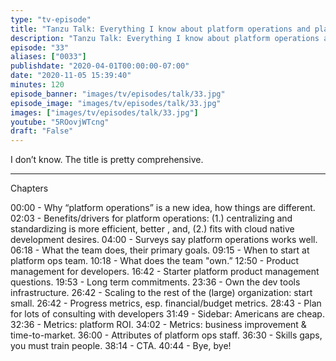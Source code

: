 ```yaml
---
type: "tv-episode"
title: "Tanzu Talk: Everything I know about platform operations and platform as a product"
description: "Tanzu Talk: Everything I know about platform operations and platform as a product"
episode: "33"
aliases: ["0033"]
publishdate: "2020-04-01T00:00:00-07:00"
date: "2020-11-05 15:39:40"
minutes: 120
episode_banner: "images/tv/episodes/talk/33.jpg"
episode_image: "images/tv/episodes/talk/33.jpg"
images: ["images/tv/episodes/talk/33.jpg"]
youtube: "5ROovjWTcng"
draft: "False"
---
```


I don’t know. The title is pretty comprehensive.

----

Chapters

00:00 - Why “platform operations” is a new idea, how things are different.
02:03 - Benefits/drivers for platform operations: (1.) centralizing and standardizing is more efficient, better , and, (2.) fits with cloud native development desires.
04:00 - Surveys say platform operations works well.
06:18 - What the team does, their primary goals.
09:15 - When to start at platform ops team.
10:18 - What does the team "own.”
12:50 - Product management for developers.
16:42 - Starter platform product management questions.
19:53 - Long term commitments.
23:36 - Own the dev tools infrastructure.
26:42 - Scaling to the rest of the (large) organization: start small.
26:42 - Progress metrics, esp. financial/budget metrics.
28:43 - Plan for lots of consulting with developers
31:49 - Sidebar: Americans are cheap.
32:36 - Metrics: platform ROI.
34:02 - Metrics: business improvement & time-to-market.
36:00 - Attributes of platform ops staff.
36:30 - Skills gaps, you must train people.
38:14 - CTA.
40:44 - Bye, bye!